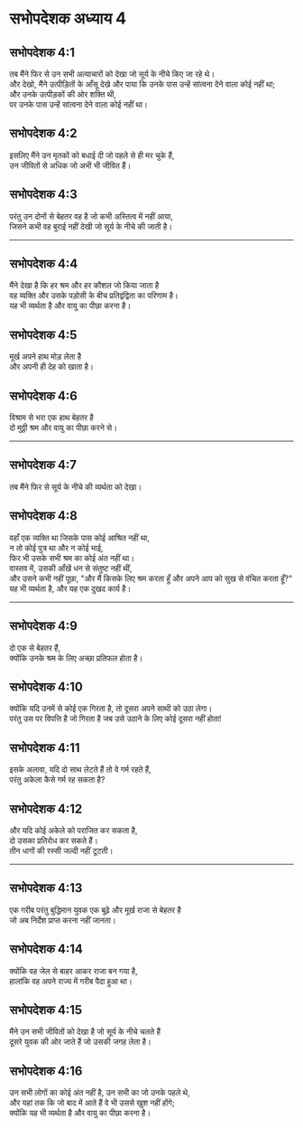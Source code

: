 # सभोपदेशक अध्याय 4

## सभोपदेशक 4:1

तब मैंने फिर से उन सभी अत्याचारों को देखा जो सूर्य के नीचे किए जा रहे थे।  
और देखो, मैंने उत्पीड़ितों के आँसू देखे और पाया कि उनके पास उन्हें सांत्वना देने वाला कोई नहीं था;  
और उनके उत्पीड़कों की ओर शक्ति थी,  
पर उनके पास उन्हें सांत्वना देने वाला कोई नहीं था।

## सभोपदेशक 4:2

इसलिए मैंने उन मृतकों को बधाई दी जो पहले से ही मर चुके हैं,  
उन जीवितों से अधिक जो अभी भी जीवित हैं।

## सभोपदेशक 4:3

परंतु उन दोनों से बेहतर वह है जो कभी अस्तित्व में नहीं आया,  
जिसने कभी वह बुराई नहीं देखी जो सूर्य के नीचे की जाती है।

---

## सभोपदेशक 4:4

मैंने देखा है कि हर श्रम और हर कौशल जो किया जाता है  
वह व्यक्ति और उसके पड़ोसी के बीच प्रतिद्वंद्विता का परिणाम है।  
यह भी व्यर्थता है और वायु का पीछा करना है।

## सभोपदेशक 4:5

मूर्ख अपने हाथ मोड़ लेता है  
और अपनी ही देह को खाता है।

## सभोपदेशक 4:6

विश्राम से भरा एक हाथ बेहतर है  
दो मुठ्ठी श्रम और वायु का पीछा करने से।

---

## सभोपदेशक 4:7

तब मैंने फिर से सूर्य के नीचे की व्यर्थता को देखा।

## सभोपदेशक 4:8

वहाँ एक व्यक्ति था जिसके पास कोई आश्रित नहीं था,  
न तो कोई पुत्र था और न कोई भाई,  
फिर भी उसके सभी श्रम का कोई अंत नहीं था।  
वास्तव में, उसकी आँखें धन से संतुष्ट नहीं थीं,  
और उसने कभी नहीं पूछा, "और मैं किसके लिए श्रम करता हूँ और अपने आप को सुख से वंचित करता हूँ?"  
यह भी व्यर्थता है, और यह एक दुखद कार्य है।

---

## सभोपदेशक 4:9

दो एक से बेहतर हैं,  
क्योंकि उनके श्रम के लिए अच्छा प्रतिफल होता है।

## सभोपदेशक 4:10

क्योंकि यदि उनमें से कोई एक गिरता है, तो दूसरा अपने साथी को उठा लेगा।  
परंतु उस पर विपत्ति है जो गिरता है जब उसे उठाने के लिए कोई दूसरा नहीं होता!

## सभोपदेशक 4:11

इसके अलावा, यदि दो साथ लेटते हैं तो वे गर्म रहते हैं,  
परंतु अकेला कैसे गर्म रह सकता है?

## सभोपदेशक 4:12

और यदि कोई अकेले को पराजित कर सकता है,  
दो उसका प्रतिरोध कर सकते हैं।  
तीन धागों की रस्सी जल्दी नहीं टूटती।

---

## सभोपदेशक 4:13

एक गरीब परंतु बुद्धिमान युवक एक बूढ़े और मूर्ख राजा से बेहतर है  
जो अब निर्देश प्राप्त करना नहीं जानता।

## सभोपदेशक 4:14

क्योंकि वह जेल से बाहर आकर राजा बन गया है,  
हालांकि वह अपने राज्य में गरीब पैदा हुआ था।

## सभोपदेशक 4:15

मैंने उन सभी जीवितों को देखा है जो सूर्य के नीचे चलते हैं  
दूसरे युवक की ओर जाते हैं जो उसकी जगह लेता है।

## सभोपदेशक 4:16

उन सभी लोगों का कोई अंत नहीं है, उन सभी का जो उनके पहले थे,  
और यहां तक कि जो बाद में आते हैं वे भी उससे खुश नहीं होंगे;  
क्योंकि यह भी व्यर्थता है और वायु का पीछा करना है।
